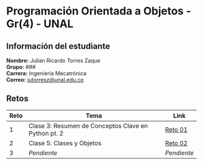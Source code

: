 # Programación Orientada a Objetos - Gr(4) - UNAL

## Información del estudiante
**Nombre:** Julian Ricardo Torres Zaque<br>
**Grupo:** ###<br>
**Carrera:** Ingeniería Mecatrónica<br>
**Correo:** <mailto>jutorresz@unal.edu.co</mailto><br>

## Retos
| Reto | Tema                                       | Link                                   |
|------|-------------------------------------------|----------------------------------------|
|  1   | Clase 3: Resumen de Conceptos Clave en Python pt. 2 | [Reto 01](https://github.com/Jul1anT/Retos-OOP/wiki/Reto-01) |
|  2   | Clase 5: Clases y Objetos                 | [Reto 02](https://github.com/Jul1anT/Retos-OOP/wiki/Reto-02)           |
|  3   | _Pendiente_                               | _Pendiente_                           |
